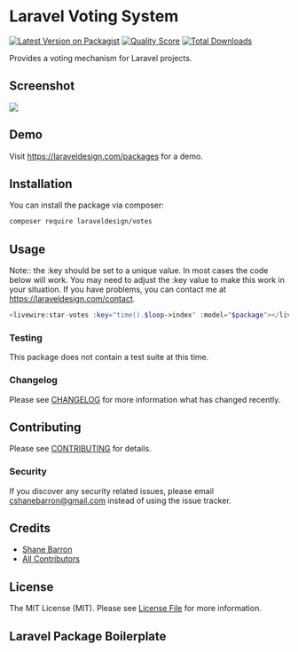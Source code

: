 # Laravel Voting System

[![Latest Version on Packagist](https://img.shields.io/packagist/v/laraveldesign/votes.svg?style=flat-square)](https://packagist.org/packages/laraveldesign/votes)
[![Quality Score](https://img.shields.io/scrutinizer/g/laraveldesign/votes.svg?style=flat-square)](https://scrutinizer-ci.com/g/laraveldesign/votes)
[![Total Downloads](https://img.shields.io/packagist/dt/laraveldesign/votes.svg?style=flat-square)](https://packagist.org/packages/laraveldesign/votes)

Provides a voting mechanism for Laravel projects.  

## Screenshot
![](http://laraveldesign.test/img/packages/votes.png)
## Demo
Visit https://laraveldesign.com/packages for a demo.
## Installation

You can install the package via composer:

```bash
composer require laraveldesign/votes
```

## Usage
Note:: the :key should be set to a unique value.  In most cases the code below will work.
You may need to adjust the :key value to make this work in your situation.
If you have problems, you can contact me at https://laraveldesign.com/contact.

``` php
<livewire:star-votes :key="time().$loop->index" :model="$package"></livewire:star-votes>
```

### Testing

This package does not contain a test suite at this time.


### Changelog

Please see [CHANGELOG](CHANGELOG.md) for more information what has changed recently.

## Contributing

Please see [CONTRIBUTING](CONTRIBUTING.md) for details.

### Security

If you discover any security related issues, please email cshanebarron@gmail.com instead of using the issue tracker.

## Credits

- [Shane Barron](https://github.com/laraveldesign)
- [All Contributors](../../contributors)

## License

The MIT License (MIT). Please see [License File](LICENSE.md) for more information.

## Laravel Package Boilerplate


